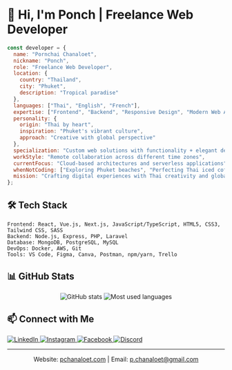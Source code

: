 # 👋 Hi, I'm Ponch | Freelance Web Developer

```javascript
const developer = {
  name: "Pornchai Chanaloet",
  nickname: "Ponch",
  role: "Freelance Web Developer",
  location: {
    country: "Thailand",
    city: "Phuket",
    description: "Tropical paradise"
  },
  languages: ["Thai", "English", "French"],
  expertise: ["Frontend", "Backend", "Responsive Design", "Modern Web Apps"],
  personality: {
    origin: "Thai by heart",
    inspiration: "Phuket's vibrant culture",
    approach: "Creative with global perspective"
  },
  specialization: "Custom web solutions with functionality + elegant design",
  workStyle: "Remote collaboration across different time zones",
  currentFocus: "Cloud-based architectures and serverless applications",
  whenNotCoding: ["Exploring Phuket beaches", "Perfecting Thai iced coffee recipe"],
  mission: "Crafting digital experiences with Thai creativity and global standards"
};
```

## 🛠️ Tech Stack
```
Frontend: React, Vue.js, Next.js, JavaScript/TypeScript, HTML5, CSS3, Tailwind CSS, SASS
Backend: Node.js, Express, PHP, Laravel
Database: MongoDB, PostgreSQL, MySQL
DevOps: Docker, AWS, Git
Tools: VS Code, Figma, Canva, Postman, npm/yarn, Trello
```

## 📊 GitHub Stats
<div align="center">
  <img src="https://github-readme-stats.vercel.app/api?username=PonchHKT&show_icons=true&theme=tokyonight" alt="GitHub stats">
  <img src="https://github-readme-stats.vercel.app/api/top-langs/?username=PonchHKT&layout=compact&theme=tokyonight" alt="Most used languages">
</div>

## 📫 Connect with Me

<p align="left">
  <a href="https://www.linkedin.com/in/pornchai-chanaloet-575a631bb/">
    <img src="https://img.shields.io/badge/LinkedIn-0077B5?style=for-the-badge&logo=linkedin&logoColor=white" alt="LinkedIn"/>
  </a>
  <a href="https://instagram.com/ponchhkt">
    <img src="https://img.shields.io/badge/Instagram-E4405F?style=for-the-badge&logo=instagram&logoColor=white" alt="Instagram"/>
  </a>
  <a href="https://www.facebook.com/poncho.chanaloet/">
    <img src="https://img.shields.io/badge/Facebook-1877F2?style=for-the-badge&logo=facebook&logoColor=white" alt="Facebook"/>
  </a>
  <a href="https://discord.gg/user/Ponch#5027">
    <img src="https://img.shields.io/badge/Discord-7289DA?style=for-the-badge&logo=discord&logoColor=white" alt="Discord"/>
  </a>
</p>

---

<div align="center">
  <p>Website: <a href="https://pchanaloet.com">pchanaloet.com</a> | Email: <a href="mailto:p.chanaloet@gmail.com">p.chanaloet@gmail.com</a></p>
</div>
